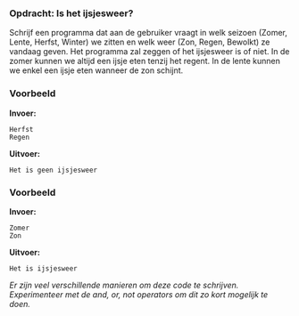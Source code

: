 ### Opdracht: Is het ijsjesweer?
Schrijf een programma dat aan de gebruiker vraagt  in welk seizoen (Zomer, Lente, Herfst, Winter) we zitten en welk weer (Zon, Regen, Bewolkt) ze vandaag geven. 
Het programma zal zeggen of het ijsjesweer is of niet. In de zomer kunnen we altijd een ijsje eten tenzij het regent. In de lente kunnen we enkel een ijsje eten wanneer de zon schijnt.

### Voorbeeld

**Invoer:**

    Herfst
    Regen

**Uitvoer:**

    Het is geen ijsjesweer
### Voorbeeld

**Invoer:**

    Zomer
    Zon

**Uitvoer:**

    Het is ijsjesweer

*Er zijn veel verschillende manieren om deze code te schrijven. Experimenteer met de and, or, not operators om dit zo kort mogelijk te doen.*


